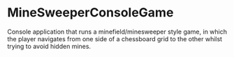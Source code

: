 # MineSweeperConsoleGame
Console application that runs a minefield/minesweeper style game, in which the player navigates from one side of a chessboard grid to the other whilst trying to avoid hidden mines.
